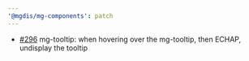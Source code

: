 ```yaml
---
'@mgdis/mg-components': patch
---
```


- [#296](https://gitlab.mgdis.fr/core/core-ui/mg-components/-/issues/296) mg-tooltip: when hovering over the mg-tooltip, then ECHAP, undisplay the tooltip
